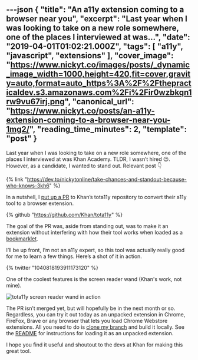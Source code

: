 ---json
{
  "title": "An a11y extension coming to a browser near you",
  "excerpt": "Last year when I was looking to take on a new role somewhere, one of the places I interviewed at was...",
  "date": "2019-04-01T01:02:21.000Z",
  "tags": [
    "a11y",
    "javascript",
    "extensions"
  ],
  "cover_image": "https://www.nickyt.co/images/posts/_dynamic_image_width=1000,height=420,fit=cover,gravity=auto,format=auto_https%3A%2F%2Fthepracticaldev.s3.amazonaws.com%2Fi%2Fir0wzbkqn1rw9vu67irj.png",
  "canonical_url": "https://www.nickyt.co/posts/an-a11y-extension-coming-to-a-browser-near-you-1mg2/",
  "reading_time_minutes": 2,
  "template": "post"
}
---

Last year when I was looking to take on a new role somewhere, one of the places I interviewed at was Khan Academy. TLDR, I wasn’t hired 😉. However, as a candidate, I wanted to stand out. Relevant post 👇

{% link "https://dev.to/nickytonline/take-chances-and-standout-because-who-knows-3kh6" %}

In a nutshell, I [put up a PR](https://github.com/Khan/tota11y/pull/131) to Khan’s tota11y repository to convert their a11y tool to a browser extension.

{% github "https://github.com/Khan/tota11y" %}

The goal of the PR was, aside from standing out, was to make it an extension without interfering with how their tool works when loaded as a [bookmarklet](https://khan.github.io/tota11y/#Try-it).

I’ll be up front, I’m not an a11y expert, so this tool was actually really good for me to learn a few things. Here’s a shot of it in action.

{% twitter "1040818193911173120" %}

One of the coolest features is the screen reader wand (Khan's work, not mine).

![tota11y screen reader wand in action](https://www.nickyt.co/images/posts/_uploads_articles_69eecgpq40a25yed3u0z.jpeg)

The PR isn’t merged yet, but will hopefully be in the next month or so. Regardless, you can try it out today as an unpacked extension in Chrome, FireFox, Brave or any browser that lets you load Chrome Webstore extensions. All you need to do is [clone my branch](https://github.com/nickytonline/tota11y/tree/poc/tota11y-as-chrome-extension) and build it locally. See the [README](https://github.com/nickytonline/tota11y/tree/poc/tota11y-as-chrome-extension#loading-tota11y-as-an-unpacked-chrome-extension) for instructions for loading it as an unpacked extension.

I hope you find it useful and shoutout to the devs at Khan for making this great tool.
